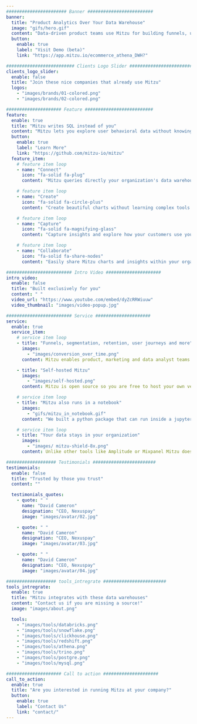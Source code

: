 ```yaml
---
####################### Banner #########################
banner:
  title: "Product Analytics Over Your Data Warehouse"
  image: "gifs/hero.gif"
  content: "Data-driven product teams use Mitzu for building funnels, understanding user behavior and sharing insights within their organization."
  button:
    enable: true
    label: "Visit Demo (beta)"
    link: "https://app.mitzu.io/ecommerce_athena_DWH?"

########################## Clients Logo Slider #########################
clients_logo_slider:
  enable: false
  title: "Join these nice companies that already use Mitzu"
  logos:
    - "images/brands/01-colored.png"
    - "images/brands/02-colored.png"

##################### Feature ##########################
feature:
  enable: true
  title: "Mitzu writes SQL instead of you"
  content: "Mitzu lets you explore user behavioral data without knowing SQL or Python code. Formulate user conversion, segmentation, retention or journey questions and Mitzu takes care of translating them to SQL."
  button:
    enable: true
    label: "Learn More"
    link: "https://github.com/mitzu-io/mitzu"
  feature_item:
    # feature item loop
    - name: "Connect"
      icon: "fa-solid fa-plug"
      content: "Mitzu queries directly your organization's data warehouse or data lake. No need to copy data to 3rd party tools anymore."

    # feature item loop
    - name: "Create"
      icon: "fa-solid fa-circle-plus"
      content: "Create beautiful charts without learning complex tools and programming languages"

    # feature item loop
    - name: "Capture"
      icon: "fa-solid fa-magnifying-glass"
      content: "Capture insights and explore how your customers use your product."

    # feature item loop
    - name: "Collaborate"
      icon: "fa-solid fa-share-nodes"
      content: "Easily share Mitzu charts and insights within your organization."

######################### Intro Video #####################
intro_video:
  enable: false
  title: "Built exclusively for you"
  content: " "
  video_url: "https://www.youtube.com/embed/dyZcRRWiuuw"
  video_thumbnail: "images/video-popup.jpg"

######################### Service #####################
service:
  enable: true
  service_item:
    # service item loop
    - title: "Funnels, segmentation, retention, user journeys and more"
      images:
        - "images/conversion_over_time.png"
      content: Mitzu enables product, marketing and data analyst teams to discover how users behave. We help you get to reliable insights faster so that you can quickly share and decide on the actions with your team.

    - title: "Self-hosted Mitzu"
      images:
        - "images/self-hosted.png"
      content: Mitzu is open source so you are free to host your own version. [Contact us](contact/) to get started.

    # service item loop
    - title: "Mitzu also runs in a notebook"
      images:
        - "gifs/mitzu_in_notebook.gif"
      content: "We built a python package that can run inside a jupyter or zeppelin notebook. Data analysts and data scientists can save hours by using Mitzu instead of writing SQL or Pandas code."

    # service item loop
    - title: "Your data stays in your organization"
      images:
        - "images/ mitzu-shield-8x.png"
      content: Unlike other tools like Amplitude or Mixpanel Mitzu doesn't require you to move your data out of your organization.

################### Testimonials ########################
testimonials:
  enable: false
  title: "Trusted by those you trust"
  content: ""

  testimonials_quotes:
    - quote: " "
      name: "David Cameron"
      designation: "CEO, Nexuspay"
      image: "images/avatar/02.jpg"

    - quote: " "
      name: "David Cameron"
      designation: "CEO, Nexuspay"
      image: "images/avatar/03.jpg"

    - quote: " "
      name: "David Cameron"
      designation: "CEO, Nexuspay"
      image: "images/avatar/04.jpg"

################### tools_intregrate ########################
tools_intregrate:
  enable: true
  title: "Mitzu integrates with these data warehouses"
  content: "Contact us if you are missing a source!"
  image: "images/about.png"

  tools:
    - "images/tools/databricks.png"
    - "images/tools/snowflake.png"
    - "images/tools/clickhouse.png"
    - "images/tools/redshift.png"
    - "images/tools/athena.png"
    - "images/tools/trino.png"
    - "images/tools/postgre.png"
    - "images/tools/mysql.png"

##################### Call to action #####################
call_to_action:
  enable: true
  title: "Are you interested in running Mitzu at your company?"
  button:
    enable: true
    label: "Contact Us"
    link: "contact/"
---
```

